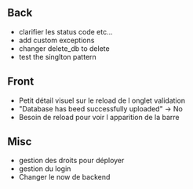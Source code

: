 ## Back

- clarifier les status code etc...
- add custom exceptions
- changer delete_db to delete
- test the singlton pattern

## Front

- Petit détail visuel sur le reload de l onglet validation
- "Database has beed successfully uploaded" -> No
- Besoin de reload pour voir l apparition de la barre

## Misc

- gestion des droits pour déployer
- gestion du login
- Changer le now de backend
